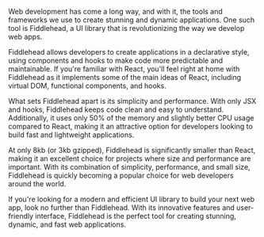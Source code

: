 Web development has come a long way, and with it, the tools and frameworks we use to create stunning and dynamic applications. One such tool is Fiddlehead, a UI library that is revolutionizing the way we develop web apps.

Fiddlehead allows developers to create applications in a declarative style, using components and hooks to make code more predictable and maintainable. If you're familiar with React, you'll feel right at home with Fiddlehead as it implements some of the main ideas of React, including virtual DOM, functional components, and hooks.

What sets Fiddlehead apart is its simplicity and performance. With only JSX and hooks, Fiddlehead keeps code clean and easy to understand. Additionally, it uses only 50% of the memory and slightly better CPU usage compared to React, making it an attractive option for developers looking to build fast and lightweight applications.

At only 8kb (or 3kb gzipped), Fiddlehead is significantly smaller than React, making it an excellent choice for projects where size and performance are important. With its combination of simplicity, performance, and small size, Fiddlehead is quickly becoming a popular choice for web developers around the world.

If you're looking for a modern and efficient UI library to build your next web app, look no further than Fiddlehead. With its innovative features and user-friendly interface, Fiddlehead is the perfect tool for creating stunning, dynamic, and fast web applications.
